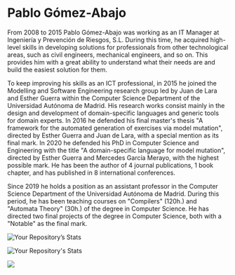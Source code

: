 # Pablo Gómez-Abajo

From 2008 to 2015 Pablo Gómez-Abajo was working as an IT Manager at Ingeniería y Prevención de Riesgos, S.L. During this time, he acquired high-level skills in developing solutions for professionals from other technological areas, such as civil engineers, mechanical engineers, and so on. This provides him with a great ability to understand what their needs are and build the easiest solution for them.

To keep improving his skills as an ICT professional, in 2015 he joined the Modelling and Software Engineering research group led by Juan de Lara and Esther Guerra within the Computer Science Department of the Universidad Autónoma de Madrid. His research works consist mainly in the design and development of domain-specific languages and generic tools for domain experts. In 2016 he defended his final master's thesis "A framework for the automated generation of exercises via model mutation", directed by Esther Guerra and Juan de Lara, with a special mention as its final mark. In 2020 he defended his PhD in Computer Science and Engineering with the title "A domain-specific language for model mutation", directed by Esther Guerra and Mercedes García Merayo, with the highest possible mark. He has been the author of 4 journal publications, 1 book chapter, and has published in 8 international conferences.

Since 2019 he holds a position as an assistant professor in the Computer Science Department of the Universidad Autónoma de Madrid. During this period, he has been teaching courses on "Compilers" (120h.) and "Automata Theory" (30h.) of the degree in Computer Science. He has directed two final projects of the degree in Computer Science, both with a "Notable" as the final mark.

![Your Repository’s Stats](https://github-readme-stats.vercel.app/api?username=gomezabajo&show_icons=true)

![Your Repository's Stats](https://github-readme-stats.vercel.app/api/top-langs/?username=gomezabajo&theme=blue-green)

<img src="https://komarev.com/ghpvc/?username=gomezabajo"/>

